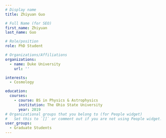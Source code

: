 ```yaml
---
# Display name
title: Zhiyuan Guo

# Full Name (for SEO)
first_name: Zhiyuan
last_name: Guo

# Role/position
role: PhD Student

# Organizations/Affiliations
organizations:
  - name: Duke University
    url: ''

interests:
  - Cosmology

education:
  courses:
    - course: BS in Physics & Astrophysics
      institution: The Ohio State University
      year: 2019
# Organizational groups that you belong to (for People widget)
#   Set this to `[]` or comment out if you are not using People widget.
user_groups:
  - Graduate Students
---
```

